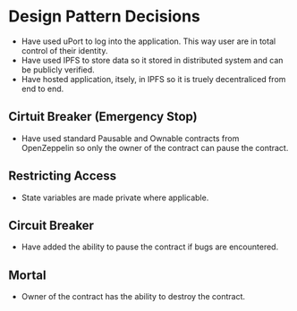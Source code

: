 # Design Pattern Decisions

* Have used uPort to log into the application. This way user are in total control of their identity.
* Have used IPFS to store data so it stored in distributed system and can be publicly verified.
* Have hosted application, itsely, in IPFS so it is truely decentraliced from end to end.

## Cirtuit Breaker (Emergency Stop)
* Have used standard Pausable and Ownable contracts from OpenZeppelin so only the owner of the contract can pause the contract.

## Restricting Access
* State variables are made private where applicable.

## Circuit Breaker
* Have added the ability to pause the contract if bugs are encountered.

## Mortal
* Owner of the contract has the ability to destroy the contract.

